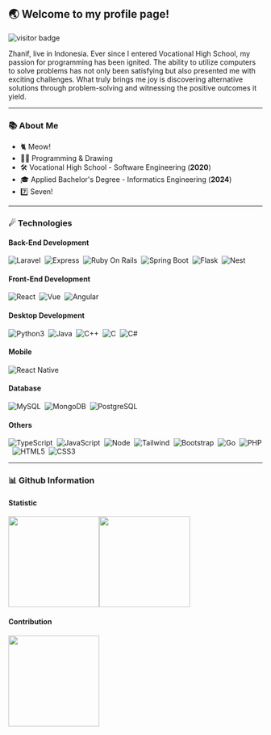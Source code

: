 ## 🌏 Welcome to my profile page!
<img src="https://visitor-badge.laobi.icu/badge?page_id=zhanif.visitor-badge" alt="visitor badge"/>

Zhanif, live in Indonesia. Ever since I entered Vocational High School, my passion for programming has been ignited. The ability to utilize computers to solve problems has not only been satisfying but also presented me with exciting challenges. What truly brings me joy is discovering alternative solutions through problem-solving and witnessing the positive outcomes it yield.

***

### 📚 About Me
- 🐈 Meow!
- 👨‍💻 Programming & Drawing
- 🛠️ Vocational High School - Software Engineering (**2020**)
- 🎓 Applied Bachelor's Degree - Informatics Engineering (**2024**)
- 7️⃣ Seven!

***

### ☄ Technologies
#### Back-End Development
![Laravel](https://img.shields.io/badge/-Laravel-05122A?style=for-the-badge&logo=laravel)&nbsp;
![Express](https://img.shields.io/badge/-Express-05122A?style=for-the-badge&logo=express)&nbsp;
![Ruby On Rails](https://img.shields.io/badge/-Ruby%20On%20Rails-05122A?style=for-the-badge&logo=rubyonrails)&nbsp;
![Spring Boot](https://img.shields.io/badge/-Spring%20Boot-05122A?style=for-the-badge&logo=springboot)&nbsp;
![Flask](https://img.shields.io/badge/-Flask-05122A?style=for-the-badge&logo=flask)&nbsp;
![Nest](https://img.shields.io/badge/-Nest-05122A?style=for-the-badge&logo=nestjs)&nbsp;
#### Front-End Development
![React](https://img.shields.io/badge/-React-05122A?style=for-the-badge&logo=react)&nbsp;
![Vue](https://img.shields.io/badge/-Vue-05122A?style=for-the-badge&logo=vuedotjs)&nbsp;
![Angular](https://img.shields.io/badge/-Angular-05122A?style=for-the-badge&logo=angular)&nbsp;
#### Desktop Development
![Python3](https://img.shields.io/badge/-Python3-05122A?style=for-the-badge&logo=python)&nbsp;
![Java](https://img.shields.io/badge/-Java-05122A?style=for-the-badge&logo=openjdk)&nbsp;
![C++](https://img.shields.io/badge/-C++-05122A?style=for-the-badge&logo=C%2B%2B)&nbsp;
![C](https://img.shields.io/badge/-C-05122A?style=for-the-badge&logo=C)&nbsp;
![C#](https://img.shields.io/badge/-c%23-05122A?style=for-the-badge&logo=csharp)&nbsp;
#### Mobile
![React Native](https://img.shields.io/badge/react_native-05122A?style=for-the-badge&logo=react)&nbsp;
#### Database
![MySQL](https://img.shields.io/badge/-MySQL-05122A?style=for-the-badge&logo=mysql)&nbsp;
![MongoDB](https://img.shields.io/badge/-MongoDB-05122A?style=for-the-badge&logo=mongodb)&nbsp;
![PostgreSQL](https://img.shields.io/badge/-PostgreSQL-05122A?style=for-the-badge&logo=postgresql)&nbsp;
#### Others
![TypeScript](https://img.shields.io/badge/-TypeScript-05122A?style=for-the-badge&logo=typescript)&nbsp;
![JavaScript](https://img.shields.io/badge/-JavaScript-05122A?style=for-the-badge&logo=javascript)&nbsp;
![Node](https://img.shields.io/badge/-Node-05122A?style=for-the-badge&logo=node.js)&nbsp;
![Tailwind](https://img.shields.io/badge/-Tailwind%20CSS-05122A?style=for-the-badge&logo=tailwind-css)&nbsp;
![Bootstrap](https://img.shields.io/badge/-Bootstrap-05122A?style=for-the-badge&logo=bootstrap)&nbsp;
![Go](https://img.shields.io/badge/-Go-05122A?style=for-the-badge&logo=go)&nbsp;
![PHP](https://img.shields.io/badge/-PHP-05122A?style=for-the-badge&logo=php)&nbsp;
![HTML5](https://img.shields.io/badge/-HTML5-05122A?style=for-the-badge&logo=html5)&nbsp;
![CSS3](https://img.shields.io/badge/-CSS3-05122A?style=for-the-badge&logo=css3)&nbsp;
***

### 📊 Github Information
#### Statistic
<img height="180em" src="https://github-readme-stats.vercel.app/api?username=zhanif&show_icons=true&hide_border=true&&count_private=true&include_all_commits=true" /><img height="180em" src="https://github-readme-stats.vercel.app/api/top-langs/?username=zhanif&exclude_repo=KNN-Image-Classification&show_icons=true&hide_border=true&layout=compact&langs_count=8"/>
#### Contribution
<img height="180em" src="https://github-readme-streak-stats.herokuapp.com/?user=zhanif&hide_border=true" />
